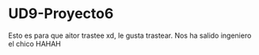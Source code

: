# UD9-Proyecto6
Esto es para que aitor trastee xd, le gusta trastear. Nos ha salido ingeniero el chico HAHAH

